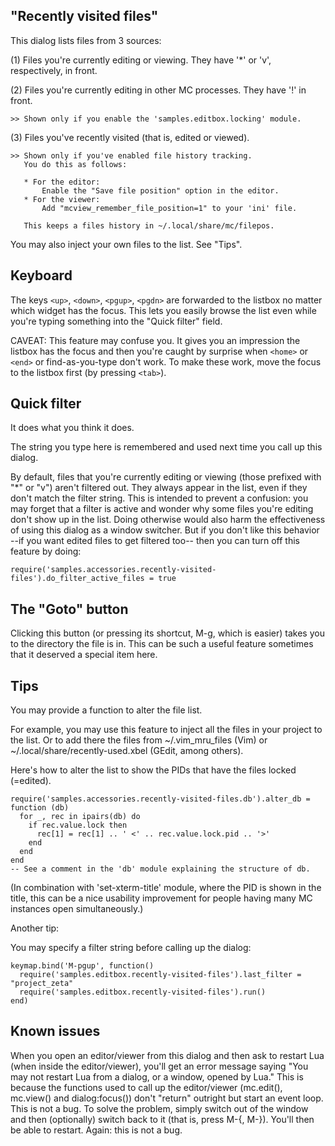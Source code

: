 "Recently visited files"
------------------------

This dialog lists files from 3 sources:

(1) Files you're currently editing or viewing. They have '*' or 'v',
    respectively, in front.

(2) Files you're currently editing in other MC processes. They have '!' in front.

    >> Shown only if you enable the 'samples.editbox.locking' module.

(3) Files you've recently visited (that is, edited or viewed).

    >> Shown only if you've enabled file history tracking.
       You do this as follows:

       * For the editor:
           Enable the "Save file position" option in the editor.
       * For the viewer:
           Add "mcview_remember_file_position=1" to your 'ini' file.

       This keeps a files history in ~/.local/share/mc/filepos.

You may also inject your own files to the list. See "Tips".


Keyboard
--------

The keys `<up>`, `<down>`, `<pgup>`, `<pgdn>` are forwarded to the
listbox no matter which widget has the focus. This lets you easily browse
the list even while you're typing something into the "Quick filter"
field.

CAVEAT: This feature may confuse you. It gives you an impression the
listbox has the focus and then you're caught by surprise when `<home>` or
`<end>` or find-as-you-type don't work. To make these work, move the
focus to the listbox first (by pressing `<tab>`).


Quick filter
------------

It does what you think it does.

The string you type here is remembered and used next time you call
up this dialog.

By default, files that you're currently editing or viewing (those
prefixed with "*" or "v") aren't filtered out. They always appear in the
list, even if they don't match the filter string. This is intended to
prevent a confusion: you may forget that a filter is active and wonder
why some files you're editing don't show up in the list. Doing otherwise
would also harm the effectiveness of using this dialog as a window
switcher. But if you don't like this behavior --if you want edited files
to get filtered too-- then you can turn off this feature by doing:

    require('samples.accessories.recently-visited-files').do_filter_active_files = true


The "Goto" button
-----------------

Clicking this button (or pressing its shortcut, M-g, which is easier)
takes you to the directory the file is in. This can be such a useful
feature sometimes that it deserved a special item here.


Tips
----

You may provide a function to alter the file list.

For example, you may use this feature to inject all the files in
your project to the list. Or to add there the files from ~/.vim_mru_files
(Vim) or ~/.local/share/recently-used.xbel (GEdit, among others).

Here's how to alter the list to show the PIDs that have the files
locked (=edited).

    require('samples.accessories.recently-visited-files.db').alter_db = function (db)
      for _, rec in ipairs(db) do
        if rec.value.lock then
          rec[1] = rec[1] .. ' <' .. rec.value.lock.pid .. '>'
        end
      end
    end
    -- See a comment in the 'db' module explaining the structure of db.

(In combination with 'set-xterm-title' module, where the PID is shown in
the title, this can be a nice usability improvement for people
having many MC instances open simultaneously.)

Another tip:

You may specify a filter string before calling up the dialog:

    keymap.bind('M-pgup', function()
      require('samples.editbox.recently-visited-files').last_filter = "project_zeta"
      require('samples.editbox.recently-visited-files').run()
    end)


Known issues
------------

When you open an editor/viewer from this dialog and then ask to restart
Lua (when inside the editor/viewer), you'll get an error message saying
"You may not restart Lua from a dialog, or a window, opened by Lua." This
is because the functions used to call up the editor/viewer (mc.edit(),
mc.view() and dialog:focus()) don't "return" outright but start an event
loop. This is not a bug. To solve the problem, simply switch out of the
window and then (optionally) switch back to it (that is, press M-{, M-}).
You'll then be able to restart. Again: this is not a bug.
